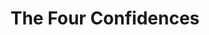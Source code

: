---
type: E-book
title: The Four Confidences
description: "This is a short guide that answers the burning question of our time: “How do I build confidence?” The Four Confidences is based on lived experience."
image: /assets/images/thumbnails/four-confidences.jpg
product_info:
  button_text: Download now
  button_url: https://mind-and-fist.ck.page/4f65ddeea7
  price: Free
hero:
  type: product
  image: /assets/images/thumbnails/four-confidences.jpg
  heading: The Four Confidences
  text: "This is a short guide that answers the burning question of our time: “How do I build confidence?” The Four Confidences is based on lived experience."
page_blocks:
  - _id: block_rich_text
    alignment: center
    text_markdown: |
      This is a short book that answers the burning question of our time: “How do I build confidence?”

      *The Four Confidences* is based on cold, hard experience. Not theory. The same way I got confidence in my athletic, academic, and social abilities is what I share here. When I wasn’t confident in myself to stay sober, I relied on these techniques to help me stop drinking.

      Watch the animated version below then download the free ebook.

      ***

      <div class="cms-embed" data-cms-embed="PGlmcmFtZSB3aWR0aD0iNTYwIiBoZWlnaHQ9IjMxNSIgc3JjPSJodHRwczovL3d3dy55b3V0dWJlLmNvbS9lbWJlZC9hQWJXOFFvcUhUbyIgZnJhbWVib3JkZXI9IjAiIGFsbG93PSJhY2NlbGVyb21ldGVyOyBhdXRvcGxheTsgZW5jcnlwdGVkLW1lZGlhOyBneXJvc2NvcGU7IHBpY3R1cmUtaW4tcGljdHVyZSIgYWxsb3dmdWxsc2NyZWVuPjwvaWZyYW1lPg=="><iframe width="560" height="315" src="https://www.youtube.com/embed/aAbW8QoqHTo" frameborder="0" allow="accelerometer; autoplay; encrypted-media; gyroscope; picture-in-picture" allowfullscreen=""></iframe></div>

      This short ebook will teach you how to build confidence regardless of your past failures, let downs, and disappointments. This is the one free ebook that can [change your life.](https://edlatimore.com/change-your-life/)

      There's no upsell. There's no funnel. There's nothing more than actionable advice that if applied, will make you into a more confident individual.
---